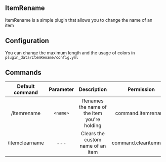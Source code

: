 ## ItemRename

ItemRename is a simple plugin that allows you to change the name of an item

## Configuration

You can change the maximum length and the usage of colors in `plugin_data/ItemRename/config.yml`

## Commands

| Default command | Parameter | Description | Permission |
| :-----: | :--------: | :---------: | :----------: |
| /itemrename | `<name>` | Renames the name of the item you're holding | command.itemrename |
| /itemclearname | --- | Clears the custom name of an item | command.clearitemname |
